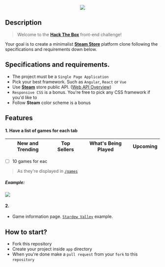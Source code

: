 <p align="center"><img src="https://raw.githubusercontent.com/htb-skill-test/frontend/master/images/front-end-challenge.png"></p>

## Description

> Welcome to the [**Hack The Box**](http://hackthebox.eu) front-end challenge! 

Your goal is to create a minimalist [**Steam Store**](https://store.steampowered.com/) platform clone following the specifications and requirements down below.

## Specifications and requirements.

- The project must be a `Single Page Application`
- Pick your best framework. Such as `Angular`, `React` or `Vue`
- Use [**Steam**](https://store.steampowered.com) store public API. ([Web API Overview](https://partner.steamgames.com/doc/webapi_overview))
- `Responsive CSS` is a bonus. You're free to pick any CSS framework if you'd like to
- Follow **Steam** color scheme is a bonus

## Features

#### 1. Have a list of games for each tab
| New and Trending | Top Sellers | What's Being Played | Upcoming |
|------------------|-------------|---------------------|----------|


- [ ] 10 games for eac
 
> As they're displayed in [`/games`](https://store.steampowered.com/games/)

##### Example:
![](https://raw.githubusercontent.com/htb-interview/front-end-challenge/master/images/tabs-game-list.png)

#### 2. 

- Game information page. [`Stardew Valley`](https://store.steampowered.com/app/413150) example.

## How to start?

- Fork this repository
- Create your project inside `app` directory
- When you're done make a `pull request` from your `fork` to this `repository`
